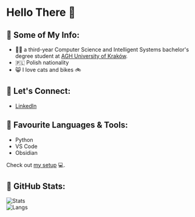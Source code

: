 # Hello There 👋

## 📌 Some of My Info:
- 👨‍🎓 a third-year Computer Science and Intelligent Systems bachelor's degree student at [AGH University of Kraków](https://www.agh.edu.pl/en/).
- 🇵🇱 Polish nationality
- 😸 I love cats and bikes 🚲


## 🤝 Let's Connect:
- [LinkedIn](https://www.linkedin.com/in/jakub-wadrzyk)


## 🧩 Favourite Languages & Tools:
- Python
- VS Code
- Obsidian

Check out [my setup](https://github.com/Shikoqu/my-setup) 💻.


## 👾 GitHub Stats:

![Stats](https://github-readme-stats.vercel.app/api?username=shikoqu&show_icons=true&count_private=true&theme=codeSTACKr)  
![Langs](https://github-readme-stats.vercel.app/api/top-langs/?username=shikoqu&layout=donut&theme=codeSTACKr)

